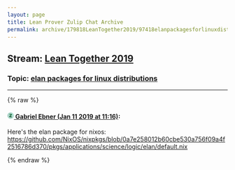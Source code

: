 ```yaml
---
layout: page
title: Lean Prover Zulip Chat Archive 
permalink: archive/179818LeanTogether2019/97418elanpackagesforlinuxdistributions.html
---
```


## Stream: [Lean Together 2019](index.html)
### Topic: [elan packages for linux distributions](97418elanpackagesforlinuxdistributions.html)

---


{% raw %}
#### [![Click to go to Zulip](../../assets/img/zulip2.png) Gabriel Ebner (Jan 11 2019 at 11:16)](https://leanprover.zulipchat.com/#narrow/stream/179818-Lean%20Together%202019/topic/elan%20packages%20for%20linux%20distributions/near/154907215):
Here's the elan package for nixos: https://github.com/NixOS/nixpkgs/blob/0a7e258012b60cbe530a756f09a4f2516786d370/pkgs/applications/science/logic/elan/default.nix


{% endraw %}
